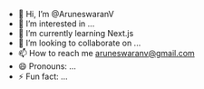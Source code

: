 - 👋 Hi, I’m @AruneswaranV
- 👀 I’m interested in ...
- 🌱 I’m currently learning Next.js
- 💞️ I’m looking to collaborate on ...
- 📫 How to reach me aruneswaranv@gmail.com
- 😄 Pronouns: ...
- ⚡ Fun fact: ...

<!---
AruneswaranV/AruneswaranV is a ✨ special ✨ repository because its `README.md` (this file) appears on your GitHub profile.
You can click the Preview link to take a look at your changes.
--->
